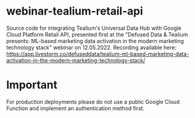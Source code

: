 # webinar-tealium-retail-api
Source code for integrating Tealium's Universal Data Hub with Google Cloud Platform Retail API, presented first at the "Defused Data & Tealium presents: ML-based marketing data activation in the modern marketing technology stack" webinar on 12.05.2022. Recording available here: https://app.livestorm.co/defuseddata/tealium-ml-based-marketing-data-activation-in-the-modern-marketing-technology-stack/

# Important 
For production deployments please do not use a public Google Cloud Function and implement an authentication method first. 